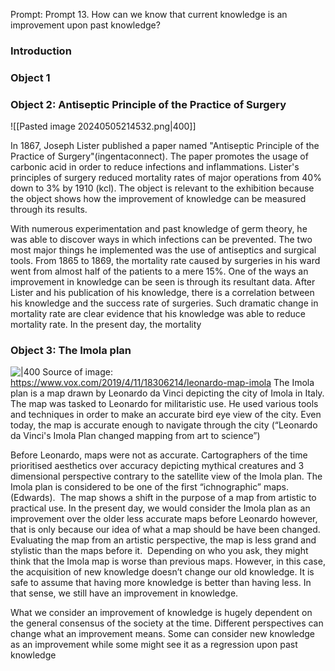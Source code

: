 Prompt:  Prompt 13. How can we know that current knowledge is an improvement upon past knowledge?
### Introduction
### Object 1 

### Object 2: Antiseptic Principle of the Practice of Surgery
![[Pasted image 20240505214532.png|400]]

In 1867, Joseph Lister published a paper named "Antiseptic Principle of the Practice of Surgery"(ingentaconnect). The paper promotes the usage of carbonic acid in order to reduce infections and inflammations. Lister's principles of surgery reduced mortality rates of major operations from 40% down to 3% by 1910 (kcl). The object is relevant to the exhibition because the object shows how the improvement of knowledge can be measured through its results. 

With numerous experimentation and past knowledge of germ theory, he was able to discover ways in which infections can be prevented. The two most major things he implemented was the use of antiseptics and surgical tools. From 1865 to 1869, the mortality rate caused by surgeries in his ward went from almost half of the patients to a mere 15%.  One of the ways an improvement in knowledge can be seen is through its resultant data. After Lister and his publication of his knowledge, there is a correlation between his knowledge and the success rate of surgeries. Such dramatic change in mortality rate are clear evidence that his knowledge was able to reduce mortality rate. In the present day, the mortality 

### Object 3: The Imola plan
![|400](https://lh7-eu.googleusercontent.com/AVi81jPIqBn7Tw6HVzfNSkrvCAkJG_zLBsf3V9ILVhR0V3xhEF_-LpLR_UAriY9LhR87nFiAhUTk4p9DsVK9HKkj5DNFnePobTvRdTRpjKSidyavbd8-7sFeteJrkESPJ1XFMaR8Vsi3iClPjUf2j2A)
Source of image: https://www.vox.com/2019/4/11/18306214/leonardo-map-imola
The Imola plan is a map drawn by Leonardo da Vinci depicting the city of Imola in Italy. The map was tasked to Leonardo for militaristic use. He used various tools and techniques in order to make an accurate bird eye view of the city. Even today, the map is accurate enough to navigate through the city (“Leonardo da Vinci's Imola Plan changed mapping from art to science”)

Before Leonardo, maps were not as accurate. Cartographers of the time prioritised aesthetics over accuracy depicting mythical creatures and 3 dimensional perspective contrary to the satellite view of the Imola plan. The Imola plan is considered to be one of the first “ichnographic” maps. (Edwards).  The map shows a shift in the purpose of a map from artistic to practical use. In the present day, we would consider the Imola plan as an improvement over the older less accurate maps before Leonardo however, that is only because our idea of what a map should be have been changed. Evaluating the map from an artistic perspective, the map is less grand and stylistic than the maps before it.  Depending on who you ask, they might think that the Imola map is worse than previous maps. However, in this case, the acquisition of new knowledge doesn’t change our old knowledge. It is safe to assume that having more knowledge is better than having less. In that sense, we still have an improvement in knowledge. 

What we consider an improvement of knowledge is hugely dependent on the general consensus of the society at the time. Different perspectives can change what an improvement means. Some can consider new knowledge as an improvement while some might see it as a regression upon past knowledge
